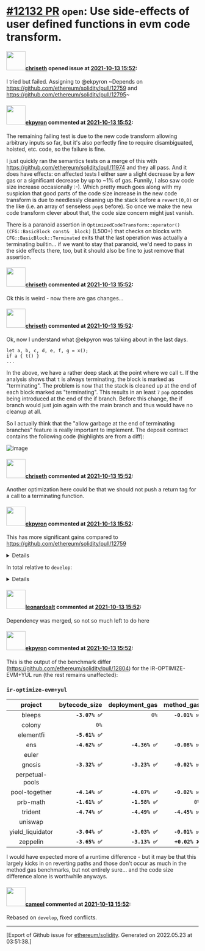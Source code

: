# [\#12132 PR](https://github.com/ethereum/solidity/pull/12132) `open`: Use side-effects of user defined functions in evm code transform. 

#### <img src="https://avatars.githubusercontent.com/u/9073706?v=4" width="50">[chriseth](https://github.com/chriseth) opened issue at [2021-10-13 15:52](https://github.com/ethereum/solidity/pull/12132):

I tried but failed. Assigning to @ekpyron 
~Depends on https://github.com/ethereum/solidity/pull/12759 and https://github.com/ethereum/solidity/pull/12795~

#### <img src="https://avatars.githubusercontent.com/u/1347491?v=4" width="50">[ekpyron](https://github.com/ekpyron) commented at [2021-10-13 15:52](https://github.com/ethereum/solidity/pull/12132#issuecomment-958171663):

The remaining failing test is due to the new code transform allowing arbitrary inputs so far, but it's also perfectly fine to require disambiguated, hoisted, etc. code, so the failure is fine.

I just quickly ran the semantics tests on a merge of this with https://github.com/ethereum/solidity/pull/11974 and they all pass. And it does have effects: on affected tests I either saw a slight decrease by a few gas or a significant decrease by up to ~1% of gas.
Funnily, I also saw code size increase occasionally :-). Which pretty much goes along with my suspicion that good parts of the code size increase in the new code transform is due to needlessly cleaning up the stack before a ``revert(0,0)`` or the like (i.e. an array of senseless ``pop``s before). So once we make the new code transform clever about that, the code size concern might just vanish.

There is a paranoid assertion in ``OptimizedCodeTransform::operator()(CFG::BasicBlock const& _block)`` (L500+) that checks on blocks with ``CFG::BasicBlock::Terminated`` exits that the last operation was actually a terminating builtin... if we want to stay that paranoid, we'd need to pass in the side effects there, too, but it should also be fine to just remove that assertion.

#### <img src="https://avatars.githubusercontent.com/u/9073706?v=4" width="50">[chriseth](https://github.com/chriseth) commented at [2021-10-13 15:52](https://github.com/ethereum/solidity/pull/12132#issuecomment-965090277):

Ok this is weird - now there are gas changes...

#### <img src="https://avatars.githubusercontent.com/u/9073706?v=4" width="50">[chriseth](https://github.com/chriseth) commented at [2021-10-13 15:52](https://github.com/ethereum/solidity/pull/12132#issuecomment-965369227):

Ok, now I understand what @ekpyron was talking about in the last days.
```
let a, b, c, d, e, f, g = x();
if a { t() }
...
```
In the above, we have a rather deep stack at the point where we call `t`. If the analysis shows that `t` is always terminating, the block is marked as "terminating". The problem is now that the stack is cleaned up at the end of each block marked as "terminating". This results in an least `7` `pop` opcodes being introduced at the end of the if branch. Before this change, the if branch would just join again with the main branch and thus would have no cleanup at all.

So I actually think that the "allow garbage at the end of terminating branches" feature is really important to implement. The deposit contract contains the following code (highlights are from a diff):

![image](https://user-images.githubusercontent.com/9073706/141139737-1074e133-07fb-442c-99de-faa151e8fc6f.png)

#### <img src="https://avatars.githubusercontent.com/u/9073706?v=4" width="50">[chriseth](https://github.com/chriseth) commented at [2021-10-13 15:52](https://github.com/ethereum/solidity/pull/12132#issuecomment-965387839):

Another optimization here could be that we should not push a return tag for a call to a terminating function.

#### <img src="https://avatars.githubusercontent.com/u/1347491?v=4" width="50">[ekpyron](https://github.com/ekpyron) commented at [2021-10-13 15:52](https://github.com/ethereum/solidity/pull/12132#issuecomment-1068239520):

This has more significant gains compared to https://github.com/ethereum/solidity/pull/12759

<details>
<pre>
bleeps
   ir-optimize-evm+yul
     bytecode_size :  -3.09 %
     method_gas :  -0.01 %
elementfi
   ir-optimize-evm+yul
     bytecode_size :  -5.65 %
     deployment_gas :  -5.17 %
     method_gas :  -2.02 %
ens
   ir-optimize-evm+yul
     bytecode_size :  -4.66 %
     deployment_gas :  -4.38 %
     method_gas :  -0.05 %
gnosis
   ir-optimize-evm+yul
     bytecode_size :  -3.36 %
     deployment_gas :  -3.34 %
     method_gas :  -0.02 %
pool-together
   ir-optimize-evm+yul
     bytecode_size :  -4.16 %
     deployment_gas :  -4.08 %
     method_gas :  -0.02 %
prb-math
   ir-optimize-evm+yul
     bytecode_size :  -1.61 %
     deployment_gas :  -1.58 %
trident
   ir-optimize-evm+yul
     bytecode_size :  -4.69 %
     deployment_gas :  -4.40 %
     method_gas :  -4.43 %
yield_liquidator
   ir-optimize-evm+yul
     bytecode_size :  -3.06 %
     deployment_gas :  -3.07 %
     method_gas :  -0.01 %
zeppelin
   ir-optimize-evm+yul
     bytecode_size :  -3.74 %
     deployment_gas :  -3.21 %
     method_gas :  -0.03 %
</pre>
</details>

In total relative to ``develop``:
<details>
<pre>
bleeps
   ir-optimize-evm+yul
     bytecode_size :  -4.02 %
     method_gas :  -0.01 %
elementfi
   ir-optimize-evm+yul
     bytecode_size :  -7.02 %
     deployment_gas :  -6.25 %
     method_gas :  -2.54 %
ens
   ir-optimize-evm+yul
     bytecode_size :  -6.44 %
     deployment_gas :  -5.93 %
     method_gas :  -0.03 %
gnosis
   ir-optimize-evm+yul
     bytecode_size :  -5.17 %
     deployment_gas :  -4.89 %
     method_gas :  -0.02 %
pool-together
   ir-optimize-evm+yul
     bytecode_size :  -5.79 %
     deployment_gas :  -5.49 %
     method_gas :  -0.02 %
prb-math
   ir-optimize-evm+yul
     bytecode_size :  -2.22 %
     deployment_gas :  -2.16 %
trident
   ir-optimize-evm+yul
     bytecode_size :  -6.01 %
     deployment_gas :  -5.55 %
     method_gas :  -5.00 %
yield_liquidator
   ir-optimize-evm+yul
     bytecode_size :  -4.17 %
     deployment_gas :  -3.97 %
     method_gas :  -0.01 %
zeppelin
   ir-optimize-evm+yul
     bytecode_size :  -5.59 %
     deployment_gas :  -4.80 %
     method_gas :  -0.04 %
</pre>
</details>

#### <img src="https://avatars.githubusercontent.com/u/504195?u=ce2facd14af9fd474ebff49f0d44891f56f7500f&v=4" width="50">[leonardoalt](https://github.com/leonardoalt) commented at [2021-10-13 15:52](https://github.com/ethereum/solidity/pull/12132#issuecomment-1087318122):

Dependency was merged, so not so much left to do here

#### <img src="https://avatars.githubusercontent.com/u/1347491?v=4" width="50">[ekpyron](https://github.com/ekpyron) commented at [2021-10-13 15:52](https://github.com/ethereum/solidity/pull/12132#issuecomment-1087769352):

This is the output of the benchmark differ (https://github.com/ethereum/solidity/pull/12804) for the IR-OPTIMIZE-EVM+YUL run (the rest remains unaffected):

### `ir-optimize-evm+yul`
|          project |  bytecode_size | deployment_gas |     method_gas |
|:----------------:|---------------:|---------------:|---------------:|
|           bleeps | **`-3.07% ✅`** |           `0%` | **`-0.01% ✅`** |
|           colony |           `0%` |                |                |
|        elementfi | **`-5.61% ✅`** |                |                |
|              ens | **`-4.62% ✅`** | **`-4.36% ✅`** | **`-0.08% ✅`** |
|            euler |                |                |                |
|           gnosis | **`-3.32% ✅`** | **`-3.23% ✅`** | **`-0.02% ✅`** |
|  perpetual-pools |                |                |                |
|    pool-together | **`-4.14% ✅`** | **`-4.07% ✅`** | **`-0.02% ✅`** |
|         prb-math | **`-1.61% ✅`** | **`-1.58% ✅`** |           `0%` |
|          trident | **`-4.74% ✅`** | **`-4.49% ✅`** | **`-4.45% ✅`** |
|          uniswap |                |                |                |
| yield_liquidator | **`-3.04% ✅`** | **`-3.03% ✅`** | **`-0.01% ✅`** |
|         zeppelin | **`-3.65% ✅`** | **`-3.13% ✅`** | **`+0.02% ❌`** |

I would have expected more of a runtime difference - but it may be that this largely kicks in on reverting paths and those don't occur as much in the method gas benchmarks, but not entirely sure... and the code size difference alone is worthwhile anyways.

#### <img src="https://avatars.githubusercontent.com/u/137030?v=4" width="50">[cameel](https://github.com/cameel) commented at [2021-10-13 15:52](https://github.com/ethereum/solidity/pull/12132#issuecomment-1097958209):

Rebased on `develop`, fixed conflicts.


-------------------------------------------------------------------------------



[Export of Github issue for [ethereum/solidity](https://github.com/ethereum/solidity). Generated on 2022.05.23 at 03:51:38.]
